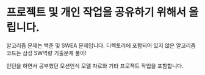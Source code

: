 # 프로젝트 및 개인 작업을 공유하기 위해서 올립니다.
알고리즘 문제는 백준 및 SWEA 문제입니다. 디렉토리에 포함되어 있지 않은 알고리즘 코드는 삼성 SW역량 기출문제 풀이!

인턴을 하면서 공부했던 모션인식 모델 자료와 기타 프로젝트 작업을 포함합니다.
